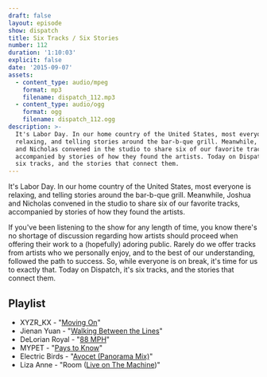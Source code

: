 ```yaml
---
draft: false 
layout: episode
show: dispatch
title: Six Tracks / Six Stories
number: 112
duration: '1:10:03'
explicit: false
date: '2015-09-07'
assets:
  - content_type: audio/mpeg
    format: mp3
    filename: dispatch_112.mp3
  - content_type: audio/ogg
    format: ogg
    filename: dispatch_112.ogg
description: >-
  It's Labor Day. In our home country of the United States, most everyone is
  relaxing, and telling stories around the bar-b-que grill. Meanwhile, Joshua
  and Nicholas convened in the studio to share six of our favorite tracks,
  accompanied by stories of how they found the artists. Today on Dispatch, it's
  six tracks, and the stories that connect them.
---
```

It's Labor Day. In our home country of the United States, most everyone is relaxing, and telling stories around the bar-b-que grill. Meanwhile, Joshua and Nicholas convened in the studio to share six of our favorite tracks, accompanied by stories of how they found the artists.

If you've been listening to the show for any length of time, you know there's no shortage of discussion regarding how artists should proceed when offering their work to a (hopefully) adoring public. Rarely do we offer tracks from artists who we personally enjoy, and to the best of our understanding, followed the path to success. So, while everyone is on break, it's time for us to exactly that. Today on Dispatch, it's six tracks, and the stories that connect them.

## Playlist

* XYZR_KX - "[Moving On](http://xyzrkx.bandcamp.com/track/moving-on)"
* Jienan Yuan - "[Walking Between the Lines](https://itunes.apple.com/us/album/we-saw-everything/id291769313)"
* DeLorian Royal - "[88 MPH](http://delorianroyal.bandcamp.com/album/88-mph-single)"
* MYPET - "[Pays to Know](http://mypetmusic.bandcamp.com)"
* Electric Birds - "[Avocet (Panorama Mix)](http://www.discogs.com/artist/16338-Electric-Birds)"
* Liza Anne - "Room ([Live on The Machine](http://nicholaswyoung.com/donate))"
